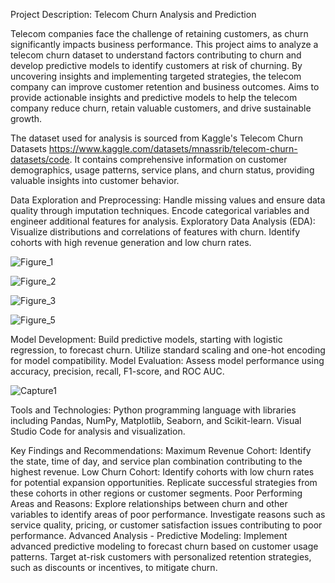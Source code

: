 Project Description: Telecom Churn Analysis and Prediction

Telecom companies face the challenge of retaining customers, as churn significantly impacts business performance. This project aims to analyze a telecom churn dataset to understand factors contributing to churn and develop predictive models to identify customers at risk of churning. By uncovering insights and implementing targeted strategies, the telecom company can improve customer retention and business outcomes. Aims to provide actionable insights and predictive models to help the telecom company reduce churn, retain valuable customers, and drive sustainable growth.

The dataset used for analysis is sourced from Kaggle's Telecom Churn Datasets https://www.kaggle.com/datasets/mnassrib/telecom-churn-datasets/code. It contains comprehensive information on customer demographics, usage patterns, service plans, and churn status, providing valuable insights into customer behavior.

Data Exploration and Preprocessing:
  Handle missing values and ensure data quality through imputation techniques.
  Encode categorical variables and engineer additional features for analysis.
Exploratory Data Analysis (EDA):
  Visualize distributions and correlations of features with churn.
  Identify cohorts with high revenue generation and low churn rates.

  ![Figure_1](https://github.com/Kanch-prog/Customer_Churn/assets/121807277/8fe2d585-7381-4912-beb7-e52160d10022)
  
![Figure_2](https://github.com/Kanch-prog/Customer_Churn/assets/121807277/84e2b12a-86df-4df2-abf1-9c1d73de298b)

![Figure_3](https://github.com/Kanch-prog/Customer_Churn/assets/121807277/080edcde-e7a7-46d9-8da5-e7122c219fc8)

![Figure_5](https://github.com/Kanch-prog/Customer_Churn/assets/121807277/a1d1b6a0-f63a-4b7c-8955-e6cacb3e8912)
  
Model Development:
  Build predictive models, starting with logistic regression, to forecast churn.
  Utilize standard scaling and one-hot encoding for model compatibility.
Model Evaluation:
  Assess model performance using accuracy, precision, recall, F1-score, and ROC AUC.

![Capture1](https://github.com/Kanch-prog/Customer_Churn/assets/121807277/8a43753c-ec5d-4e37-bc75-58fdc583f5bc)
  
Tools and Technologies:
  Python programming language with libraries including Pandas, NumPy, Matplotlib, Seaborn, and Scikit-learn.
  Visual Studio Code for analysis and visualization.
  
Key Findings and Recommendations:
  Maximum Revenue Cohort:
    Identify the state, time of day, and service plan combination contributing to the highest revenue.
  Low Churn Cohort:
    Identify cohorts with low churn rates for potential expansion opportunities.
    Replicate successful strategies from these cohorts in other regions or customer segments.
  Poor Performing Areas and Reasons:
    Explore relationships between churn and other variables to identify areas of poor performance.
    Investigate reasons such as service quality, pricing, or customer satisfaction issues contributing to poor performance.
  Advanced Analysis - Predictive Modeling:
    Implement advanced predictive modeling to forecast churn based on customer usage patterns.
    Target at-risk customers with personalized retention strategies, such as discounts or incentives, to mitigate churn.
